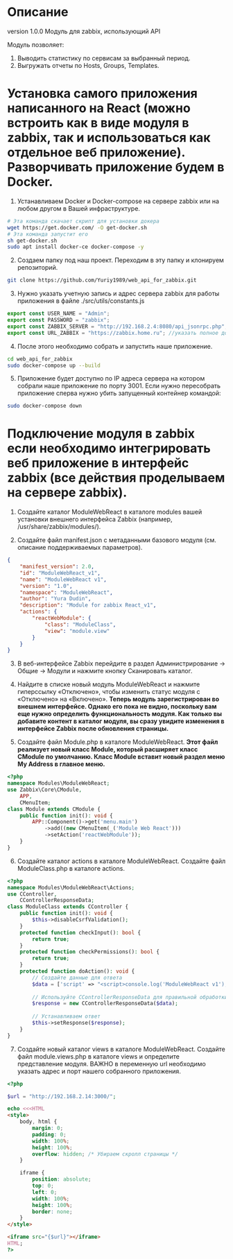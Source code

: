 # Описание

version 1.0.0
Модуль для zabbix, использующий API

Модуль позволяет:
1. Выводить статистику по сервисам за выбранный период.
2. Выгружать отчеты по Hosts, Groups, Templates.

# Установка самого приложения написанного на React (можно встроить как в виде модуля в zabbix, так и использоваться как отдельное веб приложение). Разворчивать приложение будем в Docker.
1. Устанавливаем Docker и Docker-compose на сервере zabbix или на любом другом в Вашей инфраструктуре.
```bash
# Эта команда скачает скрипт для установки докера
wget https://get.docker.com/ -O get-docker.sh
# Эта команда запустит его
sh get-docker.sh   
sudo apt install docker-ce docker-compose -y 
```
2. Создаем папку под наш проект. Переходим в эту папку и клонируем репозиторий.
```bash
git clone https://github.com/Yuriy1989/web_api_for_zabbix.git
```
3. Нужно указать учетную запись и адрес сервера zabbix для работы приложения в файле ./src/utils/constants.js
```js
export const USER_NAME = "Admin";
export const PASSWORD = "zabbix";
export const ZABBIX_SERVER = "http://192.168.2.4:8080/api_jsonrpc.php";
export const URL_ZABBIX = "https://zabbix.home.ru"; //указать полное доменное имя адреса сервера
```
4. После этого необходимо собрать и запустить наше приложение.
```bash
cd web_api_for_zabbix
sudo docker-compose up --build
```
5. Приложение будет доступно по IP адреса сервера на котором собрали наше приложение по порту 3001.
Если нужно пересобрать приложение сперва нужно убить запущенный контейнер командой:
```bash
sudo docker-compose down
```

# Подключение модуля в zabbix если необходимо интегрировать веб приложение в интерфейс zabbix (все действия проделываем на сервере zabbix).

1. Создайте каталог ModuleWebReact в каталоге modules вашей установки внешнего интерфейса Zabbix (например, /usr/share/zabbix/modules/).

2. Создайте файл manifest.json с метаданными базового модуля (см. описание поддерживаемых параметров).
```json
{
    "manifest_version": 2.0,
    "id": "ModuleWebReact_v1",
    "name": "ModuleWebReact v1",
    "version": "1.0",
    "namespace": "ModuleWebReact",
    "author": "Yura Dudin",
    "description": "Module for zabbix React_v1",
    "actions": {
        "reactWebModule": {
            "class": "ModuleClass",
            "view": "module.view"
        }
    }
}
```
3. В веб-интерфейсе Zabbix перейдите в раздел Администрирование → Общие → Модули и нажмите кнопку Сканировать каталог.

4. Найдите в списке новый модуль ModuleWebReact и нажмите гиперссылку «Отключено», чтобы изменить статус модуля с «Отключено» на «Включено».
**Теперь модуль зарегистрирован во внешнем интерфейсе. Однако его пока не видно, поскольку вам еще нужно определить функциональность модуля. Как только вы добавите контент в каталог модуля, вы сразу увидите изменения в интерфейсе Zabbix после обновления страницы.**

5. Создайте файл Module.php в каталоге ModuleWebReact.
**Этот файл реализует новый класс Module, который расширяет класс CModule по умолчанию. Класс Module вставит новый раздел меню My Address в главное меню.**
```php
<?php
namespace Modules\ModuleWebReact;
use Zabbix\Core\CModule,
    APP,
    CMenuItem;
class Module extends CModule {
    public function init(): void {
        APP::Component()->get('menu.main')
            ->add((new CMenuItem(_('Module Web React')))
            ->setAction('reactWebModule'));
    }
}
```

6. Создайте каталог actions в каталоге ModuleWebReact.
Создайте файл ModuleClass.php в каталоге actions.
```php
<?php
namespace Modules\ModuleWebReact\Actions;
use CController,
    CControllerResponseData;
class ModuleClass extends CController {
    public function init(): void {
        $this->disableCsrfValidation();
    }
    protected function checkInput(): bool {
        return true;
    }
    protected function checkPermissions(): bool {
        return true;
    }
    protected function doAction(): void {
        // Создайте данные для ответа
        $data = ['script' => "<script>console.log('ModuleWebReact v1');</script>"];
        
        // Используйте CControllerResponseData для правильной обработки ответа
        $response = new CControllerResponseData($data);
        
        // Устанавливаем ответ
        $this->setResponse($response);
    }
}
```
7. Создайте новый каталог views в каталоге ModuleWebReact.
Создайте файл module.views.php в каталоге views и определите представление модуля. ВАЖНО в переменную url необходимо указать адрес и порт нашего собранного приложения.
```php
<?php 

$url = "http://192.168.2.14:3000/";

echo <<<HTML
<style>
    body, html {
        margin: 0;
        padding: 0;
        width: 100%;
        height: 100%;
        overflow: hidden; /* Убираем скролл страницы */
    }

    iframe {
        position: absolute;
        top: 0;
        left: 0;
        width: 100%;
        height: 100%;
        border: none;
    }
</style>

<iframe src="{$url}"></iframe>
HTML;
?>
```
